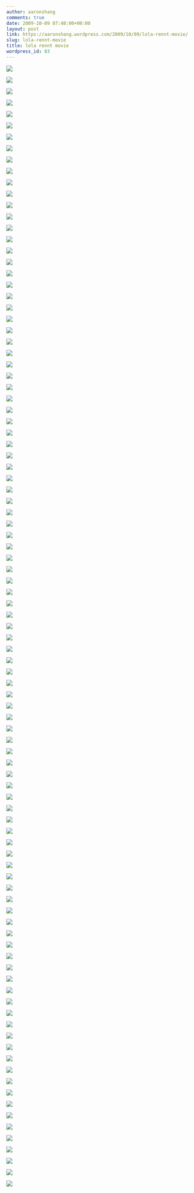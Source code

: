 ```yaml
---
author: aaronshang
comments: true
date: 2009-10-09 07:48:00+00:00
layout: post
link: https://aaronshang.wordpress.com/2009/10/09/lola-rennt-movie/
slug: lola-rennt-movie
title: lola rennt movie
wordpress_id: 83
---
```


[![](http://aaronshang.files.wordpress.com/2009/10/lola-rennt-1998-003-7613621.jpg?w=300)](http://aaronshang.files.wordpress.com/2009/10/lola-rennt-1998-003-7613621.jpg)

[![](http://aaronshang.files.wordpress.com/2009/10/lola-rennt-1998-005-7632081.jpg?w=300)](http://aaronshang.files.wordpress.com/2009/10/lola-rennt-1998-005-7632081.jpg)

[![](http://aaronshang.files.wordpress.com/2009/10/lola-rennt-1998-009-7647101.jpg?w=300)](http://aaronshang.files.wordpress.com/2009/10/lola-rennt-1998-009-7647101.jpg)

[![](http://aaronshang.files.wordpress.com/2009/10/lola-rennt-1998-012-7663861.jpg?w=300)](http://aaronshang.files.wordpress.com/2009/10/lola-rennt-1998-012-7663861.jpg)

[![](http://aaronshang.files.wordpress.com/2009/10/lola-rennt-1998-013-7678231.jpg?w=300)](http://aaronshang.files.wordpress.com/2009/10/lola-rennt-1998-013-7678231.jpg)

[![](http://aaronshang.files.wordpress.com/2009/10/lola-rennt-1998-014-7692601.jpg?w=300)](http://aaronshang.files.wordpress.com/2009/10/lola-rennt-1998-014-7692601.jpg)

[![](http://aaronshang.files.wordpress.com/2009/10/lola-rennt-1998-017-7712151.jpg?w=300)](http://aaronshang.files.wordpress.com/2009/10/lola-rennt-1998-017-7712151.jpg)

[![](http://aaronshang.files.wordpress.com/2009/10/lola-rennt-1998-018-7726101.jpg?w=300)](http://aaronshang.files.wordpress.com/2009/10/lola-rennt-1998-018-7726101.jpg)

[![](http://aaronshang.files.wordpress.com/2009/10/lola-rennt-1998-020-7743781.jpg?w=300)](http://aaronshang.files.wordpress.com/2009/10/lola-rennt-1998-020-7743781.jpg)

[![](http://aaronshang.files.wordpress.com/2009/10/lola-rennt-1998-021-7756711.jpg?w=300)](http://aaronshang.files.wordpress.com/2009/10/lola-rennt-1998-021-7756711.jpg)

[![](http://aaronshang.files.wordpress.com/2009/10/lola-rennt-1998-026-7772841.jpg?w=300)](http://aaronshang.files.wordpress.com/2009/10/lola-rennt-1998-026-7772841.jpg)

[![](http://aaronshang.files.wordpress.com/2009/10/lola-rennt-1998-027-7786681.jpg?w=300)](http://aaronshang.files.wordpress.com/2009/10/lola-rennt-1998-027-7786681.jpg)

[![](http://aaronshang.files.wordpress.com/2009/10/lola-rennt-1998-030-7800721.jpg?w=300)](http://aaronshang.files.wordpress.com/2009/10/lola-rennt-1998-030-7800721.jpg)

[![](http://aaronshang.files.wordpress.com/2009/10/lola-rennt-1998-037-7814471.jpg?w=300)](http://aaronshang.files.wordpress.com/2009/10/lola-rennt-1998-037-7814471.jpg)

[![](http://aaronshang.files.wordpress.com/2009/10/lola-rennt-1998-039-7832941.jpg?w=300)](http://aaronshang.files.wordpress.com/2009/10/lola-rennt-1998-039-7832941.jpg)

[![](http://aaronshang.files.wordpress.com/2009/10/lola-rennt-1998-040-7849571.jpg?w=300)](http://aaronshang.files.wordpress.com/2009/10/lola-rennt-1998-040-7849571.jpg)

[![](http://aaronshang.files.wordpress.com/2009/10/lola-rennt-1998-043-7868291.jpg?w=300)](http://aaronshang.files.wordpress.com/2009/10/lola-rennt-1998-043-7868291.jpg)

[![](http://aaronshang.files.wordpress.com/2009/10/lola-rennt-1998-047-7885161.jpg?w=300)](http://aaronshang.files.wordpress.com/2009/10/lola-rennt-1998-047-7885161.jpg)

[![](http://aaronshang.files.wordpress.com/2009/10/lola-rennt-1998-051-7899591.jpg?w=300)](http://aaronshang.files.wordpress.com/2009/10/lola-rennt-1998-051-7899591.jpg)

[![](http://aaronshang.files.wordpress.com/2009/10/lola-rennt-1998-052-7911731.jpg?w=300)](http://aaronshang.files.wordpress.com/2009/10/lola-rennt-1998-052-7911731.jpg)

[![](http://aaronshang.files.wordpress.com/2009/10/lola-rennt-1998-053-7930751.jpg?w=300)](http://aaronshang.files.wordpress.com/2009/10/lola-rennt-1998-053-7930751.jpg)

[![](http://aaronshang.files.wordpress.com/2009/10/lola-rennt-1998-068-7949281.jpg?w=300)](http://aaronshang.files.wordpress.com/2009/10/lola-rennt-1998-068-7949281.jpg)

[![](http://aaronshang.files.wordpress.com/2009/10/lola-rennt-1998-075-7963431.jpg?w=300)](http://aaronshang.files.wordpress.com/2009/10/lola-rennt-1998-075-7963431.jpg)

[![](http://aaronshang.files.wordpress.com/2009/10/lola-rennt-1998-121-7984801.jpg?w=300)](http://aaronshang.files.wordpress.com/2009/10/lola-rennt-1998-121-7984801.jpg)

[![](http://aaronshang.files.wordpress.com/2009/10/lola-rennt-1998-122-7998761.jpg?w=300)](http://aaronshang.files.wordpress.com/2009/10/lola-rennt-1998-122-7998761.jpg)

[![](http://aaronshang.files.wordpress.com/2009/10/lola-rennt-1998-126-7013441.jpg?w=300)](http://aaronshang.files.wordpress.com/2009/10/lola-rennt-1998-126-7013441.jpg)

[![](http://aaronshang.files.wordpress.com/2009/10/lola-rennt-1998-129-7028631.jpg?w=300)](http://aaronshang.files.wordpress.com/2009/10/lola-rennt-1998-129-7028631.jpg)

[![](http://aaronshang.files.wordpress.com/2009/10/lola-rennt-1998-130-7047151.jpg?w=300)](http://aaronshang.files.wordpress.com/2009/10/lola-rennt-1998-130-7047151.jpg)

[![](http://aaronshang.files.wordpress.com/2009/10/lola-rennt-1998-147-7064321.jpg?w=300)](http://aaronshang.files.wordpress.com/2009/10/lola-rennt-1998-147-7064321.jpg)

[![](http://aaronshang.files.wordpress.com/2009/10/lola-rennt-1998-148-7081601.jpg?w=300)](http://aaronshang.files.wordpress.com/2009/10/lola-rennt-1998-148-7081601.jpg)

[![](http://aaronshang.files.wordpress.com/2009/10/lola-rennt-1998-153-7096251.jpg?w=300)](http://aaronshang.files.wordpress.com/2009/10/lola-rennt-1998-153-7096251.jpg)

[![](http://aaronshang.files.wordpress.com/2009/10/lola-rennt-1998-155-7120841.jpg?w=300)](http://aaronshang.files.wordpress.com/2009/10/lola-rennt-1998-155-7120841.jpg)

[![](http://aaronshang.files.wordpress.com/2009/10/lola-rennt-1998-156-7148601.jpg?w=300)](http://aaronshang.files.wordpress.com/2009/10/lola-rennt-1998-156-7148601.jpg)

[![](http://aaronshang.files.wordpress.com/2009/10/lola-rennt-1998-159-7162321.jpg?w=300)](http://aaronshang.files.wordpress.com/2009/10/lola-rennt-1998-159-7162321.jpg)

[![](http://aaronshang.files.wordpress.com/2009/10/lola-rennt-1998-160-7175621.jpg?w=300)](http://aaronshang.files.wordpress.com/2009/10/lola-rennt-1998-160-7175621.jpg)

[![](http://aaronshang.files.wordpress.com/2009/10/lola-rennt-1998-164-7192171.jpg?w=300)](http://aaronshang.files.wordpress.com/2009/10/lola-rennt-1998-164-7192171.jpg)

[![](http://aaronshang.files.wordpress.com/2009/10/lola-rennt-1998-166-7204681.jpg?w=300)](http://aaronshang.files.wordpress.com/2009/10/lola-rennt-1998-166-7204681.jpg)

[![](http://aaronshang.files.wordpress.com/2009/10/lola-rennt-1998-170-7220661.jpg?w=300)](http://aaronshang.files.wordpress.com/2009/10/lola-rennt-1998-170-7220661.jpg)

[![](http://aaronshang.files.wordpress.com/2009/10/lola-rennt-1998-172-7253081.jpg?w=300)](http://aaronshang.files.wordpress.com/2009/10/lola-rennt-1998-172-7253081.jpg)

[![](http://aaronshang.files.wordpress.com/2009/10/lola-rennt-1998-174-7271961.jpg?w=300)](http://aaronshang.files.wordpress.com/2009/10/lola-rennt-1998-174-7271961.jpg)

[![](http://aaronshang.files.wordpress.com/2009/10/lola-rennt-1998-175-7289341.jpg?w=300)](http://aaronshang.files.wordpress.com/2009/10/lola-rennt-1998-175-7289341.jpg)

[![](http://aaronshang.files.wordpress.com/2009/10/lola-rennt-1998-176-7310241.jpg?w=300)](http://aaronshang.files.wordpress.com/2009/10/lola-rennt-1998-176-7310241.jpg)

[![](http://aaronshang.files.wordpress.com/2009/10/lola-rennt-1998-179-7328031.jpg?w=300)](http://aaronshang.files.wordpress.com/2009/10/lola-rennt-1998-179-7328031.jpg)

[![](http://aaronshang.files.wordpress.com/2009/10/lola-rennt-1998-180-7340641.jpg?w=300)](http://aaronshang.files.wordpress.com/2009/10/lola-rennt-1998-180-7340641.jpg)

[![](http://aaronshang.files.wordpress.com/2009/10/lola-rennt-1998-182-7359721.jpg?w=300)](http://aaronshang.files.wordpress.com/2009/10/lola-rennt-1998-182-7359721.jpg)

[![](http://aaronshang.files.wordpress.com/2009/10/lola-rennt-1998-185-7380271.jpg?w=300)](http://aaronshang.files.wordpress.com/2009/10/lola-rennt-1998-185-7380271.jpg)

[![](http://aaronshang.files.wordpress.com/2009/10/lola-rennt-1998-187-7397471.jpg?w=300)](http://aaronshang.files.wordpress.com/2009/10/lola-rennt-1998-187-7397471.jpg)

[![](http://aaronshang.files.wordpress.com/2009/10/lola-rennt-1998-189-7417641.jpg?w=300)](http://aaronshang.files.wordpress.com/2009/10/lola-rennt-1998-189-7417641.jpg)

[![](http://aaronshang.files.wordpress.com/2009/10/lola-rennt-1998-193-7438791.jpg?w=300)](http://aaronshang.files.wordpress.com/2009/10/lola-rennt-1998-193-7438791.jpg)

[![](http://aaronshang.files.wordpress.com/2009/10/lola-rennt-1998-195-7452471.jpg?w=300)](http://aaronshang.files.wordpress.com/2009/10/lola-rennt-1998-195-7452471.jpg)

[![](http://aaronshang.files.wordpress.com/2009/10/lola-rennt-1998-196-7472181.jpg?w=300)](http://aaronshang.files.wordpress.com/2009/10/lola-rennt-1998-196-7472181.jpg)

[![](http://aaronshang.files.wordpress.com/2009/10/lola-rennt-1998-198-7486171.jpg?w=300)](http://aaronshang.files.wordpress.com/2009/10/lola-rennt-1998-198-7486171.jpg)

[![](http://aaronshang.files.wordpress.com/2009/10/lola-rennt-1998-202-7500511.jpg?w=300)](http://aaronshang.files.wordpress.com/2009/10/lola-rennt-1998-202-7500511.jpg)

[![](http://aaronshang.files.wordpress.com/2009/10/lola-rennt-1998-210-7515291.jpg?w=300)](http://aaronshang.files.wordpress.com/2009/10/lola-rennt-1998-210-7515291.jpg)

[![](http://aaronshang.files.wordpress.com/2009/10/lola-rennt-1998-212-7531741.jpg?w=300)](http://aaronshang.files.wordpress.com/2009/10/lola-rennt-1998-212-7531741.jpg)

[![](http://aaronshang.files.wordpress.com/2009/10/lola-rennt-1998-215-7564061.jpg?w=300)](http://aaronshang.files.wordpress.com/2009/10/lola-rennt-1998-215-7564061.jpg)

[![](http://aaronshang.files.wordpress.com/2009/10/lola-rennt-1998-217-7580651.jpg?w=300)](http://aaronshang.files.wordpress.com/2009/10/lola-rennt-1998-217-7580651.jpg)

[![](http://aaronshang.files.wordpress.com/2009/10/lola-rennt-1998-218-7593811.jpg?w=300)](http://aaronshang.files.wordpress.com/2009/10/lola-rennt-1998-218-7593811.jpg)

[![](http://aaronshang.files.wordpress.com/2009/10/lola-rennt-1998-219-7610531.jpg?w=300)](http://aaronshang.files.wordpress.com/2009/10/lola-rennt-1998-219-7610531.jpg)

[![](http://aaronshang.files.wordpress.com/2009/10/lola-rennt-1998-221-7630121.jpg?w=300)](http://aaronshang.files.wordpress.com/2009/10/lola-rennt-1998-221-7630121.jpg)

[![](http://aaronshang.files.wordpress.com/2009/10/lola-rennt-1998-223-7644351.jpg?w=300)](http://aaronshang.files.wordpress.com/2009/10/lola-rennt-1998-223-7644351.jpg)

[![](http://aaronshang.files.wordpress.com/2009/10/lola-rennt-1998-224-7658961.jpg?w=300)](http://aaronshang.files.wordpress.com/2009/10/lola-rennt-1998-224-7658961.jpg)

[![](http://aaronshang.files.wordpress.com/2009/10/lola-rennt-1998-226-7677081.jpg?w=300)](http://aaronshang.files.wordpress.com/2009/10/lola-rennt-1998-226-7677081.jpg)

[![](http://aaronshang.files.wordpress.com/2009/10/lola-rennt-1998-228-7695461.jpg?w=300)](http://aaronshang.files.wordpress.com/2009/10/lola-rennt-1998-228-7695461.jpg)

[![](http://aaronshang.files.wordpress.com/2009/10/lola-rennt-1998-230-7715481.jpg?w=300)](http://aaronshang.files.wordpress.com/2009/10/lola-rennt-1998-230-7715481.jpg)

[![](http://aaronshang.files.wordpress.com/2009/10/lola-rennt-1998-231-7734011.jpg?w=300)](http://aaronshang.files.wordpress.com/2009/10/lola-rennt-1998-231-7734011.jpg)

[![](http://aaronshang.files.wordpress.com/2009/10/lola-rennt-1998-234-7754281.jpg?w=300)](http://aaronshang.files.wordpress.com/2009/10/lola-rennt-1998-234-7754281.jpg)

[![](http://aaronshang.files.wordpress.com/2009/10/lola-rennt-1998-235-7768421.jpg?w=300)](http://aaronshang.files.wordpress.com/2009/10/lola-rennt-1998-235-7768421.jpg)

[![](http://aaronshang.files.wordpress.com/2009/10/lola-rennt-1998-236-7786501.jpg?w=300)](http://aaronshang.files.wordpress.com/2009/10/lola-rennt-1998-236-7786501.jpg)

[![](http://aaronshang.files.wordpress.com/2009/10/lola-rennt-1998-239-7799331.jpg?w=300)](http://aaronshang.files.wordpress.com/2009/10/lola-rennt-1998-239-7799331.jpg)

[![](http://aaronshang.files.wordpress.com/2009/10/lola-rennt-1998-240-7812791.jpg?w=300)](http://aaronshang.files.wordpress.com/2009/10/lola-rennt-1998-240-7812791.jpg)

[![](http://aaronshang.files.wordpress.com/2009/10/lola-rennt-1998-241-7829541.jpg?w=300)](http://aaronshang.files.wordpress.com/2009/10/lola-rennt-1998-241-7829541.jpg)

[![](http://aaronshang.files.wordpress.com/2009/10/lola-rennt-1998-242-7844241.jpg?w=300)](http://aaronshang.files.wordpress.com/2009/10/lola-rennt-1998-242-7844241.jpg)

[![](http://aaronshang.files.wordpress.com/2009/10/lola-rennt-1998-243-7860051.jpg?w=300)](http://aaronshang.files.wordpress.com/2009/10/lola-rennt-1998-243-7860051.jpg)

[![](http://aaronshang.files.wordpress.com/2009/10/lola-rennt-1998-244-7873701.jpg?w=300)](http://aaronshang.files.wordpress.com/2009/10/lola-rennt-1998-244-7873701.jpg)

[![](http://aaronshang.files.wordpress.com/2009/10/lola-rennt-1998-245-7887671.jpg?w=300)](http://aaronshang.files.wordpress.com/2009/10/lola-rennt-1998-245-7887671.jpg)

[![](http://aaronshang.files.wordpress.com/2009/10/lola-rennt-1998-246-7904061.jpg?w=300)](http://aaronshang.files.wordpress.com/2009/10/lola-rennt-1998-246-7904061.jpg)

[![](http://aaronshang.files.wordpress.com/2009/10/lola-rennt-1998-247-7919711.jpg?w=300)](http://aaronshang.files.wordpress.com/2009/10/lola-rennt-1998-247-7919711.jpg)

[![](http://aaronshang.files.wordpress.com/2009/10/lola-rennt-1998-248-7933701.jpg?w=300)](http://aaronshang.files.wordpress.com/2009/10/lola-rennt-1998-248-7933701.jpg)

[![](http://aaronshang.files.wordpress.com/2009/10/lola-rennt-1998-250-7951011.jpg?w=300)](http://aaronshang.files.wordpress.com/2009/10/lola-rennt-1998-250-7951011.jpg)

[![](http://aaronshang.files.wordpress.com/2009/10/lola-rennt-1998-252-7968531.jpg?w=300)](http://aaronshang.files.wordpress.com/2009/10/lola-rennt-1998-252-7968531.jpg)

[![](http://aaronshang.files.wordpress.com/2009/10/lola-rennt-1998-253-7981571.jpg?w=300)](http://aaronshang.files.wordpress.com/2009/10/lola-rennt-1998-253-7981571.jpg)

[![](http://aaronshang.files.wordpress.com/2009/10/lola-rennt-1998-256-7994431.jpg?w=300)](http://aaronshang.files.wordpress.com/2009/10/lola-rennt-1998-256-7994431.jpg)

[![](http://aaronshang.files.wordpress.com/2009/10/lola-rennt-1998-257-7010431.jpg?w=300)](http://aaronshang.files.wordpress.com/2009/10/lola-rennt-1998-257-7010431.jpg)

[![](http://aaronshang.files.wordpress.com/2009/10/lola-rennt-1998-259-7026831.jpg?w=300)](http://aaronshang.files.wordpress.com/2009/10/lola-rennt-1998-259-7026831.jpg)

[![](http://aaronshang.files.wordpress.com/2009/10/lola-rennt-1998-263-7041741.jpg?w=300)](http://aaronshang.files.wordpress.com/2009/10/lola-rennt-1998-263-7041741.jpg)

[![](http://aaronshang.files.wordpress.com/2009/10/lola-rennt-1998-265-7055061.jpg?w=300)](http://aaronshang.files.wordpress.com/2009/10/lola-rennt-1998-265-7055061.jpg)

[![](http://aaronshang.files.wordpress.com/2009/10/lola-rennt-1998-270-7068351.jpg?w=300)](http://aaronshang.files.wordpress.com/2009/10/lola-rennt-1998-270-7068351.jpg)

[![](http://aaronshang.files.wordpress.com/2009/10/lola-rennt-1998-272-7082681.jpg?w=300)](http://aaronshang.files.wordpress.com/2009/10/lola-rennt-1998-272-7082681.jpg)

[![](http://aaronshang.files.wordpress.com/2009/10/lola-rennt-1998-273-7097491.jpg?w=300)](http://aaronshang.files.wordpress.com/2009/10/lola-rennt-1998-273-7097491.jpg)

[![](http://aaronshang.files.wordpress.com/2009/10/lola-rennt-1998-275-7114021.jpg?w=300)](http://aaronshang.files.wordpress.com/2009/10/lola-rennt-1998-275-7114021.jpg)

[![](http://aaronshang.files.wordpress.com/2009/10/lola-rennt-1998-277-7127111.jpg?w=300)](http://aaronshang.files.wordpress.com/2009/10/lola-rennt-1998-277-7127111.jpg)

[![](http://aaronshang.files.wordpress.com/2009/10/lola-rennt-1998-278-7140801.jpg?w=300)](http://aaronshang.files.wordpress.com/2009/10/lola-rennt-1998-278-7140801.jpg)

[![](http://aaronshang.files.wordpress.com/2009/10/lola-rennt-1998-279-7154521.jpg?w=300)](http://aaronshang.files.wordpress.com/2009/10/lola-rennt-1998-279-7154521.jpg)

[![](http://aaronshang.files.wordpress.com/2009/10/lola-rennt-1998-281-7168771.jpg?w=300)](http://aaronshang.files.wordpress.com/2009/10/lola-rennt-1998-281-7168771.jpg)

[![](http://aaronshang.files.wordpress.com/2009/10/lola-rennt-1998-283-7183371.jpg?w=300)](http://aaronshang.files.wordpress.com/2009/10/lola-rennt-1998-283-7183371.jpg)

[![](http://aaronshang.files.wordpress.com/2009/10/lola-rennt-1998-284-7199801.jpg?w=300)](http://aaronshang.files.wordpress.com/2009/10/lola-rennt-1998-284-7199801.jpg)

[![](http://aaronshang.files.wordpress.com/2009/10/lola-rennt-1998-285-7216121.jpg?w=300)](http://aaronshang.files.wordpress.com/2009/10/lola-rennt-1998-285-7216121.jpg)

[![](http://aaronshang.files.wordpress.com/2009/10/lola-rennt-1998-286-7240471.jpg?w=300)](http://aaronshang.files.wordpress.com/2009/10/lola-rennt-1998-286-7240471.jpg)

![]()
